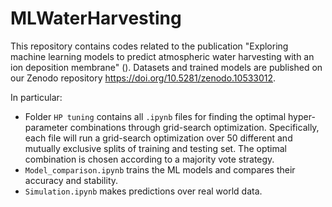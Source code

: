 # MLWaterHarvesting
This repository contains codes related to the publication "Exploring machine learning models to predict atmospheric water harvesting with an ion deposition membrane" ().
Datasets and trained models are published on our Zenodo repository https://doi.org/10.5281/zenodo.10533012.

In particular:

- Folder `HP tuning` contains all `.ipynb` files for finding the optimal hyper-parameter combinations through grid-search optimization. Specifically, each file will run a grid-search optimization over 50 different and mutually exclusive splits of training and testing set. The optimal combination is chosen according to a majority vote strategy.
- `Model_comparison.ipynb` trains the ML models and compares their accuracy and stability.
- `Simulation.ipynb` makes predictions over real world data.
